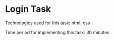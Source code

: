 # Login Task


Technologies used for this task: html, css

Time period for implementing this task: 30 minutes
